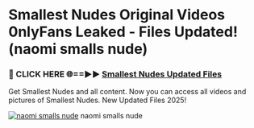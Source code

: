 # Smallest Nudes Original Videos 0nlyFans Leaked - Files Updated! (naomi smalls nude)

<h3>🔴 CLICK HERE 🌐==►► <a href="https://tinyurl.com/2p9ay9w9" rel="nofollow">Smallest Nudes Updated Files</a></h3>

Get Smallest Nudes and all content. Now you can access all videos and pictures of Smallest Nudes. New Updated Files 2025!

[![naomi smalls nude](https://i.imgur.com/KQgVmj3.gif)](https://tinyurl.com/2p9ay9w9)
naomi smalls nude